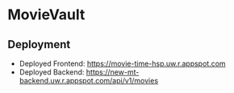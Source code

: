 # MovieVault

## Deployment
- Deployed Frontend: https://movie-time-hsp.uw.r.appspot.com
- Deployed Backend: https://new-mt-backend.uw.r.appspot.com/api/v1/movies
